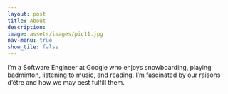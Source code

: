 ```yaml
---
layout: post
title: About
description: 
image: assets/images/pic11.jpg
nav-menu: true
show_tile: false
---
```


I’m a Software Engineer at Google who enjoys snowboarding, playing badminton, listening to music, and reading.
I’m fascinated by our raisons d’être and how we may best fulfill them.
